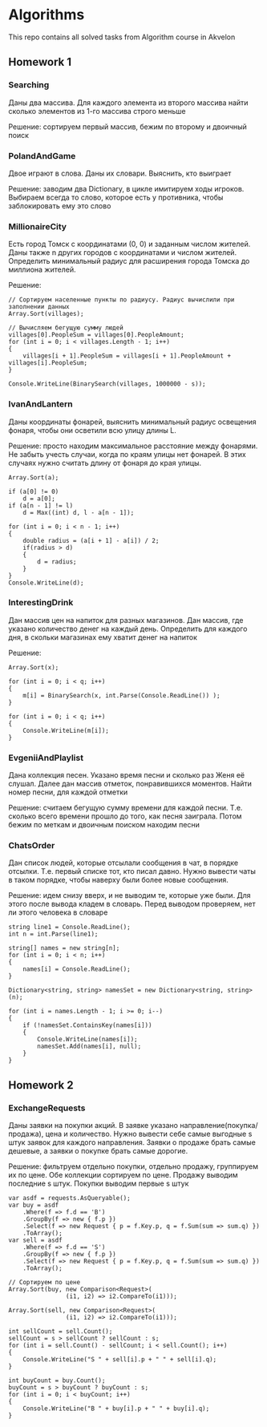 # Algorithms
This repo contains all solved tasks from Algorithm course in Akvelon

## Homework 1

### Searching 
Даны два массива. Для каждого элемента из второго массива найти сколько элементов из 1-го массива строго меньше

Решение: сортируем первый массив, бежим по второму и двоичный поиск

### PolandAndGame
Двое играют в слова. Даны их словари. Выяснить, кто выиграет

Решение: заводим два Dictionary, в цикле имитируем ходы игроков. Выбираем всегда то слово, которое есть у противника, чтобы заблокировать ему это слово

### MillionaireCity
Есть город Томск с координатами (0, 0) и заданным числом жителей. Даны также n других городов с координатами и числом жителей. Определить минимальный радиус для расширения города Томска до миллиона жителей.

Решение: 
```
// Сортируем населенные пункты по радиусу. Радиус вычислили при заполнении данных
Array.Sort(villages);

// Вычисляем бегущую сумму людей
villages[0].PeopleSum = villages[0].PeopleAmount;
for (int i = 0; i < villages.Length - 1; i++)
{
	villages[i + 1].PeopleSum = villages[i + 1].PeopleAmount + villages[i].PeopleSum;
}

Console.WriteLine(BinarySearch(villages, 1000000 - s));
```
### IvanAndLantern
Даны координаты фонарей, выяснить минимальный радиус освещения фонаря, чтобы они осветили всю улицу длины L. 

Решение: просто находим максимальное расстояние между фонарями. Не забыть учесть случаи, когда по краям улицы нет фонарей. В этих случаях нужно считать длину от фонаря до края улицы.

```
Array.Sort(a);

if (a[0] != 0)
	d = a[0];
if (a[n - 1] != l)
	d = Max((int) d, l - a[n - 1]);

for (int i = 0; i < n - 1; i++)
{
	double radius = (a[i + 1] - a[i]) / 2;
	if(radius > d)
	{
		d = radius;
	}
}
Console.WriteLine(d);
```

### InterestingDrink
Дан массив цен на напиток для разных магазинов. Дан массив, где указано количество денег на каждый день. Определить для каждого дня, в скольки магазинах ему хватит денег на напиток

Решение: 
```
Array.Sort(x);

for (int i = 0; i < q; i++)
{
	m[i] = BinarySearch(x, int.Parse(Console.ReadLine()) );
}

for (int i = 0; i < q; i++)
{
	Console.WriteLine(m[i]);
}
```

### EvgeniiAndPlaylist
Дана коллекция песен. Указано время песни и сколько раз Женя её слушал. Далее дан массив отметок, понравившихся моментов. Найти номер песни, для каждой отметки

Решение: считаем бегущую сумму времени для каждой песни. Т.е. сколько всего времени прошло до того, как песня заиграла. Потом бежим по меткам и двоичным поиском находим песни

### ChatsOrder
Дан список людей, которые отсылали сообщения в чат, в порядке отсылки. Т.е. первый списке тот, кто писал давно. Нужно вывести чаты в таком порядке, чтобы наверху были более новые сообщения.

Решение: идем снизу вверх, и не выводим те, которые уже были. Для этого после вывода кладем в словарь. Перед выводом проверяем, нет ли этого человека в словаре
```
string line1 = Console.ReadLine();
int n = int.Parse(line1);

string[] names = new string[n];
for (int i = 0; i < n; i++)
{
	names[i] = Console.ReadLine();
}

Dictionary<string, string> namesSet = new Dictionary<string, string>(n);

for (int i = names.Length - 1; i >= 0; i--)
{
	if (!namesSet.ContainsKey(names[i]))
	{
		Console.WriteLine(names[i]);
		namesSet.Add(names[i], null);
	}                    
}
```

## Homework 2

### ExchangeRequests
Даны заявки на покупки акций. В заявке указано направление(покупка/продажа), цена и количество. Нужно вывести себе самые выгодные s штук заявок для каждого направления. Заявки о продаже брать самые дешевые, а заявки о покупке брать самые дорогие.

Решение: фильтруем отдельно покупки, отдельно продажу, группируем их по цене. Обе коллекции сортируем по цене. Продажу выводим последние s штук. Покупки выводим первые s штук
```
var asdf = requests.AsQueryable();
var buy = asdf
	.Where(f => f.d == 'B')
	.GroupBy(f => new { f.p })
	.Select(f => new Request { p = f.Key.p, q = f.Sum(sum => sum.q) })
	.ToArray();
var sell = asdf
	.Where(f => f.d == 'S')
	.GroupBy(f => new { f.p })
	.Select(f => new Request { p = f.Key.p, q = f.Sum(sum => sum.q) })
	.ToArray();

// Сортируем по цене
Array.Sort(buy, new Comparison<Request>(
				(i1, i2) => i2.CompareTo(i1)));

Array.Sort(sell, new Comparison<Request>(
				(i1, i2) => i2.CompareTo(i1)));

int sellCount = sell.Count();
sellCount = s > sellCount ? sellCount : s;
for (int i = sell.Count() - sellCount; i < sell.Count(); i++)
{
	Console.WriteLine("S " + sell[i].p + " " + sell[i].q);
}

int buyCount = buy.Count();
buyCount = s > buyCount ? buyCount : s;
for (int i = 0; i < buyCount; i++)
{
	Console.WriteLine("B " + buy[i].p + " " + buy[i].q);
}
```
